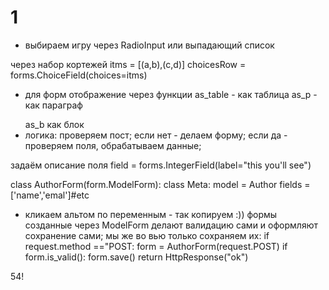 # 1
* выбираем игру через RadioInput или выпадающий список

через набор кортежей
itms = [(a,b),(c,d)]
choicesRow = forms.ChoiceField(choices=itms)
* для форм отображение через функции as_table - как таблица as_p - как параграф <p></p> as_b как блок <div></div>
* логика: проверяем пост; если нет - делаем форму; если да - проверяем поля, обрабатываем данные;

задаём описание поля 	field = forms.IntegerField(label="this you'll see")

class AuthorForm(form.ModelForm):
	class Meta:
		model = Author
		fields = ['name','emal']#etc
* кликаем альтом по переменным - так копируем :))
формы созданные через ModelForm делают валидацию сами и оформляют сохранение сами; мы же во вью только сохраняем их:
if request.method =="POST:
  form = AuthorForm(request.POST)
  if form.is_valid():
    form.save()
    return HttpResponse("ok") 

54!